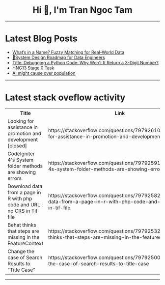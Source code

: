 <h1 align="center">Hi 👋, I'm Tran Ngoc Tam</h1>

---

# Latest Blog Posts 
<!-- BLOG-POST-LIST:START -->
- [What’s in a Name? Fuzzy Matching for Real-World Data](https://dev.to/azure/whats-in-a-name-fuzzy-matching-for-real-world-data-5b5o)
- [🧭System Design Roadmap for Data Engineers](https://dev.to/sajjadrahman56/system-design-roadmap-for-data-engineers-36h7)
- [Title: Debugging a Python Code: Why Won&#39;t It Return a 3-Digit Number?](https://dev.to/yagyaraj_sharma_6cd410179/title-debugging-a-python-code-why-wont-it-return-a-3-digit-number-916)
- [HNG13 Stage 0 Task](https://dev.to/frankdev20/hng13-stage-0-task-1cp2)
- [AI might cause over population](https://dev.to/nibezak/ai-might-cause-over-population-5no)
<!-- BLOG-POST-LIST:END -->

---

# Latest stack oveflow activity
<table>
  <tr><th>Title</th><th>Link</th></tr>
  <!-- STACKOVERFLOW:START --><tr><td>Looking for assistance in promotion and development [closed]</td><td>https://stackoverflow.com/questions/79792610/looking-for-assistance-in-promotion-and-development</td></tr><tr><td>CodeIgniter 4&#39;s System folder methods are showing errors</td><td>https://stackoverflow.com/questions/79792591/codeigniter-4s-system-folder-methods-are-showing-errors</td></tr><tr><td>Download data from a page in R with php code and URL : no CRS in Tif file</td><td>https://stackoverflow.com/questions/79792582/download-data-from-a-page-in-r-with-php-code-and-url-no-crs-in-tif-file</td></tr><tr><td>Behat thinks that steps are missing in the FeatureContext</td><td>https://stackoverflow.com/questions/79792532/behat-thinks-that-steps-are-missing-in-the-featurecontext</td></tr><tr><td>Change the case of Search Results to &quot;Title Case&quot;</td><td>https://stackoverflow.com/questions/79792500/change-the-case-of-search-results-to-title-case</td></tr><!-- STACKOVERFLOW:END -->
</table>

---


